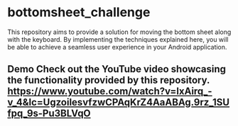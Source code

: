 # bottomsheet_challenge

This repository aims to provide a solution for moving the bottom sheet along with the keyboard. By implementing the techniques explained here, you will be able to achieve a seamless user experience in your Android application.

Demo
Check out the YouTube video showcasing the functionality provided by this repository.
https://www.youtube.com/watch?v=lxAirq_-v_4&lc=UgzoilesvfzwCPAqKrZ4AaABAg.9rz_1SUfpq_9s-Pu3BLVqO
- 

